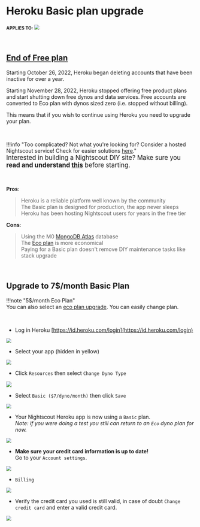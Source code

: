 # Heroku Basic plan upgrade

<span style="font-size:smaller;">**APPLIES TO:**</span>	<img src="../../img/Heroku.png" style="zoom:80%;" />

</br>

## [End of Free plan](https://blog.heroku.com/next-chapter)

Starting October 26, 2022, Heroku began deleting accounts that have been inactive for over a year.

Starting November 28, 2022, Heroku stopped offering free product plans and start shutting down free dynos and data services. Free accounts are converted to Eco plan with dynos sized zero (i.e. stopped without billing).

This means that if you wish to continue using Heroku you need to upgrade your plan.

</br>

!!!info "Too complicated? Not what you're looking for? Consider a hosted Nightscout service! Check for easier solutions [here](../../../#nightscout-as-a-service)."  
<span style="font-size:larger;">Interested in building a Nightscout DIY site?  Make sure you **read and understand [this](/#how-much-does-it-cost)** before starting.</span>

</br>

**Pros**:  

> Heroku is a reliable platform well known by the community  
> The Basic plan is designed for production, the app never sleeps  
> Heroku has been hosting Nightscout users for years in the free tier  

**Cons**:  

>Using the M0 [MongoDB Atlas](../../mongodb/atlas/) database  
>The [Eco plan](../ecoplan) is more economical  
>Paying for a Basic plan doesn't remove DIY maintenance tasks like stack upgrade  

</br>

## Upgrade to 7$/month Basic Plan

!!!note "5$/month Eco Plan"  
    You can also select an [eco plan upgrade](../ecoplan). You can easily change plan.

</br>

- Log in Heroku [https://id.heroku.com/login](https://id.heroku.com/login)

<img src="../../../update/img/UpdateNS15.png" style="zoom:80%;" >

</br>

- Select your app (hidden in yellow)

<img src="../../../update/img/UpdateNS16.png" style="zoom:80%;" >

</br>

- Click `Resources` then select `Change Dyno Type`

<img src="../../heroku/img/HerokuH01.png" style="zoom:90%;" >

</br>

- Select `Basic ($7/dyno/month)` then click `Save`

<img src="../../heroku/img/HerokuH02.png" style="zoom:80%;" >

</br>

- Your Nightscout Heroku app is now using a `Basic` plan.  
  *Note: if you were doing a test you still can return to an `Eco` dyno plan for now.*

<img src="../../heroku/img/HerokuH03.png" style="zoom:80%;" >

- **Make sure your credit card information is up to date!**  
  Go to your `Account settings`.

<img src="../../../nightscout/img/NewNS13.png" style="zoom:80%;" >

- `Billing`

<img src="../../../nightscout/img/NewNS14.png" style="zoom:80%;" >

- Verify the credit card you used is still valid, in case of doubt `Change credit card` and enter a valid credit card.

<img src="../../heroku/img/HerokuH04.png" style="zoom:80%;" >

</br>

